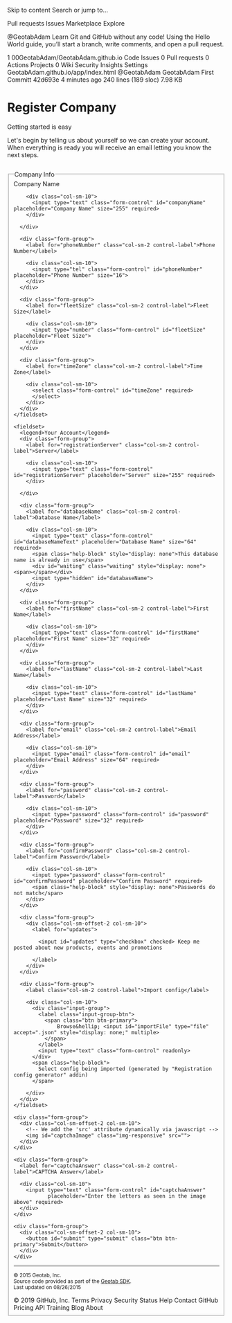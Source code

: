Skip to content
Search or jump to…

Pull requests
Issues
Marketplace
Explore
 
@GeotabAdam 
Learn Git and GitHub without any code!
Using the Hello World guide, you’ll start a branch, write comments, and open a pull request.


1
00GeotabAdam/GeotabAdam.github.io
 Code Issues 0 Pull requests 0 Actions Projects 0 Wiki Security Insights Settings
GeotabAdam.github.io/app/index.html
@GeotabAdam GeotabAdam First Committ
42d693e 4 minutes ago
240 lines (189 sloc)  7.98 KB
  
<!doctype html>
<html class="no-js" lang="">
<head>
  <meta charset="utf-8">
  <title>sample registration</title>
  <meta name="description" content="">
  <meta name="viewport" content="width=device-width, initial-scale=1">
  <meta http-equiv="cache-control" content="max-age=0" />
  <meta http-equiv="cache-control" content="no-cache" />
  <meta http-equiv="expires" content="0" />
  <meta http-equiv="expires" content="Tue, 01 Jan 1980 1:00:00 GMT" />
  <meta http-equiv="pragma" content="no-cache" />

  <link rel="shortcut icon" href="/favicon.ico">
  <!-- Place favicon.ico and apple-touch-icon.png in the root directory -->

  <!-- build:css(.) styles/vendor.css -->
  <!-- bower:css -->
  <link rel="stylesheet" href="/bower_components/bootstrap/dist/css/bootstrap.css" />
  <!-- endbower -->
  <!-- endbuild -->


  <!-- build:css(.tmp) styles/main.css -->
  <link rel="stylesheet" href="styles/loading.css">
  <link rel="stylesheet" href="styles/main.css">
  <!-- endbuild -->


  <!-- build:js scripts/vendor/modernizr.js -->
  <script src="/bower_components/modernizr/modernizr.js"></script>
  <!-- endbuild -->

</head>
<body>
<!--[if lt IE 10]>
<p class="browsehappy">You are using an <strong>outdated</strong> browser. Please <a href="http://browsehappy.com/">upgrade
  your browser</a> to improve your experience.</p>
<![endif]-->

<div id="loading" class="loading" style="display: none">Loading&#8230;</div>

<div class="container">
  <div id="error" class="alert alert-danger alert-dismissible" role="alert" style="display: none">
    <button type="button" id="error-close" class="close" aria-label="Close"><span aria-hidden="true">&times;</span></button>
    <span></span>
  </div>

  <div class="page-header">
    <h1>Register Company</h1>
  </div>

  <p class="lead">Getting started is easy</p>

  <p>Let's begin by telling us about yourself so we can create your account. When everything is ready you will receive
    an email letting you know the next steps.</p>

  <form class="form-horizontal" style="margin-top: 2em;">
    <fieldset>
      <legend>Company Info</legend>
      <div class="form-group">
        <label for="companyName" class="col-sm-2 control-label">Company Name</label>

        <div class="col-sm-10">
          <input type="text" class="form-control" id="companyName" placeholder="Company Name" size="255" required>
        </div>

      </div>

      <div class="form-group">
        <label for="phoneNumber" class="col-sm-2 control-label">Phone Number</label>

        <div class="col-sm-10">
          <input type="tel" class="form-control" id="phoneNumber" placeholder="Phone Number" size="16">
        </div>
      </div>

      <div class="form-group">
        <label for="fleetSize" class="col-sm-2 control-label">Fleet Size</label>

        <div class="col-sm-10">
          <input type="number" class="form-control" id="fleetSize" placeholder="Fleet Size">
        </div>
      </div>

      <div class="form-group">
        <label for="timeZone" class="col-sm-2 control-label">Time Zone</label>

        <div class="col-sm-10">
          <select class="form-control" id="timeZone" required>
          </select>
        </div>
      </div>
    </fieldset>

    <fieldset>
      <legend>Your Account</legend>
      <div class="form-group">
        <label for="registrationServer" class="col-sm-2 control-label">Server</label>

        <div class="col-sm-10">
          <input type="text" class="form-control" id="registrationServer" placeholder="Server" size="255" required>
        </div>

      </div>

      <div class="form-group">
        <label for="databaseName" class="col-sm-2 control-label">Database Name</label>

        <div class="col-sm-10">
          <input type="text" class="form-control" id="databaseNameText" placeholder="Database Name" size="64" required>
          <span class="help-block" style="display: none">This database name is already in use</span>
          <div id="waiting" class="waiting" style="display: none"><span></span></div>
          <input type="hidden" id="databaseName">
        </div>
      </div>

      <div class="form-group">
        <label for="firstName" class="col-sm-2 control-label">First Name</label>

        <div class="col-sm-10">
          <input type="text" class="form-control" id="firstName" placeholder="First Name" size="32" required>
        </div>
      </div>

      <div class="form-group">
        <label for="lastName" class="col-sm-2 control-label">Last Name</label>

        <div class="col-sm-10">
          <input type="text" class="form-control" id="lastName" placeholder="Last Name" size="32" required>
        </div>
      </div>

      <div class="form-group">
        <label for="email" class="col-sm-2 control-label">Email Address</label>

        <div class="col-sm-10">
          <input type="email" class="form-control" id="email" placeholder="Email Address" size="64" required>
        </div>
      </div>

      <div class="form-group">
        <label for="password" class="col-sm-2 control-label">Password</label>

        <div class="col-sm-10">
          <input type="password" class="form-control" id="password" placeholder="Password" size="32" required>
        </div>
      </div>

      <div class="form-group">
        <label for="confirmPassword" class="col-sm-2 control-label">Confirm Password</label>

        <div class="col-sm-10">
          <input type="password" class="form-control" id="confirmPassword" placeholder="Confirm Password" required>
          <span class="help-block" style="display: none">Passwords do not match</span>
        </div>
      </div>

      <div class="form-group">
        <div class="col-sm-offset-2 col-sm-10">
          <label for="updates">

            <input id="updates" type="checkbox" checked> Keep me posted about new products, events and promotions

          </label>
        </div>
      </div>

      <div class="form-group">
        <label class="col-sm-2 control-label">Import config</label>

        <div class="col-sm-10">
          <div class="input-group">
            <label class="input-group-btn">
              <span class="btn btn-primary">
                  Browse&hellip; <input id="importFile" type="file" accept=".json" style="display: none;" multiple>
              </span>
            </label>
            <input type="text" class="form-control" readonly>
          </div>
          <span class="help-block">
            Select config being imported (generated by "Registration config generator" addin)
          </span>

        </div>
      </div>
    </fieldset>

    <div class="form-group">
      <div class="col-sm-offset-2 col-sm-10">
        <!-- We add the 'src' attribute dynamically via javascript -->
        <img id="captchaImage" class="img-responsive" src="">
      </div>
    </div>

    <div class="form-group">
      <label for="captchaAnswer" class="col-sm-2 control-label">CAPTCHA Answer</label>

      <div class="col-sm-10">
        <input type="text" class="form-control" id="captchaAnswer"
               placeholder="Enter the letters as seen in the image above" required>
      </div>
    </div>

    <div class="form-group">
      <div class="col-sm-offset-2 col-sm-10">
        <button id="submit" type="submit" class="btn btn-primary">Submit</button>
      </div>
    </div>
  </form>
  <hr>
</div>

<footer class="footer">
  <div class="container">
    <p><small>© 2015 Geotab, Inc.<br>
    Source code provided as part of the <a href="https://my.geotab.com/SDK/" target="_blank">Geotab SDK</a>.<br>
    Last updated on 08/26/2015</small></p>
  </div>
</footer>


<!-- build:js(.) scripts/vendor.js -->
<!-- bower:js -->
<script src="/bower_components/node-uuid/uuid.js"></script>
<script src="/bower_components/promise-polyfill/Promise.js"></script>
<!-- endbower -->
<!-- endbuild -->

<!-- build:js scripts/main.js -->
<script src="scripts/rison.js"></script>
<script src="scripts/geotab.api.js"></script>
<script src="scripts/geotab.local.js"></script>
<script src="scripts/main.js"></script>
<script src="scripts/configImporter.js"></script>
<script src="scripts/customUploader.js"></script>
<!-- endbuild -->

</body>
</html>
© 2019 GitHub, Inc.
Terms
Privacy
Security
Status
Help
Contact GitHub
Pricing
API
Training
Blog
About

